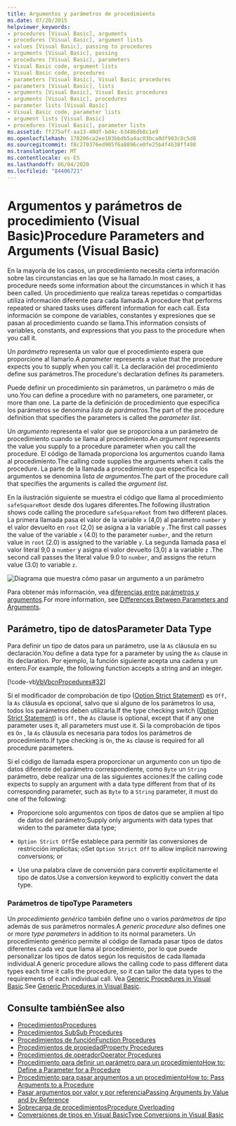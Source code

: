 ```yaml
---
title: Argumentos y parámetros de procedimiento
ms.date: 07/20/2015
helpviewer_keywords:
- procedures [Visual Basic], arguments
- procedures [Visual Basic], argument lists
- values [Visual Basic], passing to procedures
- arguments [Visual Basic], passing
- procedures [Visual Basic], parameters
- Visual Basic code, argument lists
- Visual Basic code, procedures
- parameters [Visual Basic], Visual Basic procedures
- parameters [Visual Basic], lists
- arguments [Visual Basic], Visual Basic procedures
- arguments [Visual Basic], procedures
- parameter lists [Visual Basic]
- Visual Basic code, parameter lists
- argument lists [Visual Basic]
- procedures [Visual Basic], parameter lists
ms.assetid: ff275aff-aa13-40df-bd4c-63486db8c1e9
ms.openlocfilehash: 178206ca2ee103bbdb5a4ac03bca0df903c8c5d8
ms.sourcegitcommit: f8c270376ed905f6a8896ce0fe25b4f4b38ff498
ms.translationtype: MT
ms.contentlocale: es-ES
ms.lasthandoff: 06/04/2020
ms.locfileid: "84406721"
---
```

# <a name="procedure-parameters-and-arguments-visual-basic"></a><span data-ttu-id="04d4f-102">Argumentos y parámetros de procedimiento (Visual Basic)</span><span class="sxs-lookup"><span data-stu-id="04d4f-102">Procedure Parameters and Arguments (Visual Basic)</span></span>
<span data-ttu-id="04d4f-103">En la mayoría de los casos, un procedimiento necesita cierta información sobre las circunstancias en las que se ha llamado.</span><span class="sxs-lookup"><span data-stu-id="04d4f-103">In most cases, a procedure needs some information about the circumstances in which it has been called.</span></span> <span data-ttu-id="04d4f-104">Un procedimiento que realiza tareas repetidas o compartidas utiliza información diferente para cada llamada.</span><span class="sxs-lookup"><span data-stu-id="04d4f-104">A procedure that performs repeated or shared tasks uses different information for each call.</span></span> <span data-ttu-id="04d4f-105">Esta información se compone de variables, constantes y expresiones que se pasan al procedimiento cuando se llama.</span><span class="sxs-lookup"><span data-stu-id="04d4f-105">This information consists of variables, constants, and expressions that you pass to the procedure when you call it.</span></span>  
  
 <span data-ttu-id="04d4f-106">Un *parámetro* representa un valor que el procedimiento espera que proporcione al llamarlo.</span><span class="sxs-lookup"><span data-stu-id="04d4f-106">A *parameter* represents a value that the procedure expects you to supply when you call it.</span></span> <span data-ttu-id="04d4f-107">La declaración del procedimiento define sus parámetros.</span><span class="sxs-lookup"><span data-stu-id="04d4f-107">The procedure's declaration defines its parameters.</span></span>  
  
 <span data-ttu-id="04d4f-108">Puede definir un procedimiento sin parámetros, un parámetro o más de uno.</span><span class="sxs-lookup"><span data-stu-id="04d4f-108">You can define a procedure with no parameters, one parameter, or more than one.</span></span> <span data-ttu-id="04d4f-109">La parte de la definición de procedimiento que especifica los parámetros se denomina *lista de parámetros*.</span><span class="sxs-lookup"><span data-stu-id="04d4f-109">The part of the procedure definition that specifies the parameters is called the *parameter list*.</span></span>  
  
 <span data-ttu-id="04d4f-110">Un *argumento* representa el valor que se proporciona a un parámetro de procedimiento cuando se llama al procedimiento.</span><span class="sxs-lookup"><span data-stu-id="04d4f-110">An *argument* represents the value you supply to a procedure parameter when you call the procedure.</span></span> <span data-ttu-id="04d4f-111">El código de llamada proporciona los argumentos cuando llama al procedimiento.</span><span class="sxs-lookup"><span data-stu-id="04d4f-111">The calling code supplies the arguments when it calls the procedure.</span></span> <span data-ttu-id="04d4f-112">La parte de la llamada a procedimiento que especifica los argumentos se denomina *lista de argumentos*.</span><span class="sxs-lookup"><span data-stu-id="04d4f-112">The part of the procedure call that specifies the arguments is called the *argument list*.</span></span>  
  
 <span data-ttu-id="04d4f-113">En la ilustración siguiente se muestra el código que llama al procedimiento `safeSquareRoot` desde dos lugares diferentes.</span><span class="sxs-lookup"><span data-stu-id="04d4f-113">The following illustration shows code calling the procedure `safeSquareRoot` from two different places.</span></span> <span data-ttu-id="04d4f-114">La primera llamada pasa el valor de la variable `x` (4,0) al parámetro `number` y el valor devuelto en `root` (2,0) se asigna a la variable `y` .</span><span class="sxs-lookup"><span data-stu-id="04d4f-114">The first call passes the value of the variable `x` (4.0) to the parameter `number`, and the return value in `root` (2.0) is assigned to the variable `y`.</span></span> <span data-ttu-id="04d4f-115">La segunda llamada pasa el valor literal 9,0 a `number` y asigna el valor devuelto (3,0) a la variable `z` .</span><span class="sxs-lookup"><span data-stu-id="04d4f-115">The second call passes the literal value 9.0 to `number`, and assigns the return value (3.0) to variable `z`.</span></span>  
  
 ![Diagrama que muestra cómo pasar un argumento a un parámetro](./media/procedure-parameters-and-arguments/pass-argument-parameter.gif)  
  
 <span data-ttu-id="04d4f-117">Para obtener más información, vea [diferencias entre parámetros y argumentos](./differences-between-parameters-and-arguments.md).</span><span class="sxs-lookup"><span data-stu-id="04d4f-117">For more information, see [Differences Between Parameters and Arguments](./differences-between-parameters-and-arguments.md).</span></span>  
  
## <a name="parameter-data-type"></a><span data-ttu-id="04d4f-118">Parámetro, tipo de datos</span><span class="sxs-lookup"><span data-stu-id="04d4f-118">Parameter Data Type</span></span>  
 <span data-ttu-id="04d4f-119">Para definir un tipo de datos para un parámetro, use la `As` cláusula en su declaración.</span><span class="sxs-lookup"><span data-stu-id="04d4f-119">You define a data type for a parameter by using the `As` clause in its declaration.</span></span> <span data-ttu-id="04d4f-120">Por ejemplo, la función siguiente acepta una cadena y un entero.</span><span class="sxs-lookup"><span data-stu-id="04d4f-120">For example, the following function accepts a string and an integer.</span></span>  
  
 [!code-vb[VbVbcnProcedures#32](~/samples/snippets/visualbasic/VS_Snippets_VBCSharp/VbVbcnProcedures/VB/Class1.vb#32)]  
  
 <span data-ttu-id="04d4f-121">Si el modificador de comprobación de tipo ([Option Strict Statement](../../../language-reference/statements/option-strict-statement.md)) es `Off,` la `As` cláusula es opcional, salvo que si alguno de los parámetros lo usa, todos los parámetros deben utilizarla.</span><span class="sxs-lookup"><span data-stu-id="04d4f-121">If the type checking switch ([Option Strict Statement](../../../language-reference/statements/option-strict-statement.md)) is `Off,` the `As` clause is optional, except that if any one parameter uses it, all parameters must use it.</span></span> <span data-ttu-id="04d4f-122">Si la comprobación de tipos es `On` , la `As` cláusula es necesaria para todos los parámetros de procedimiento.</span><span class="sxs-lookup"><span data-stu-id="04d4f-122">If type checking is `On`, the `As` clause is required for all procedure parameters.</span></span>  
  
 <span data-ttu-id="04d4f-123">Si el código de llamada espera proporcionar un argumento con un tipo de datos diferente del parámetro correspondiente, como `Byte` un `String` parámetro, debe realizar una de las siguientes acciones:</span><span class="sxs-lookup"><span data-stu-id="04d4f-123">If the calling code expects to supply an argument with a data type different from that of its corresponding parameter, such as `Byte` to a `String` parameter, it must do one of the following:</span></span>  
  
- <span data-ttu-id="04d4f-124">Proporcione solo argumentos con tipos de datos que se amplíen al tipo de datos del parámetro;</span><span class="sxs-lookup"><span data-stu-id="04d4f-124">Supply only arguments with data types that widen to the parameter data type;</span></span>  
  
- <span data-ttu-id="04d4f-125">`Option Strict Off`Se establece para permitir las conversiones de restricción implícitas; o</span><span class="sxs-lookup"><span data-stu-id="04d4f-125">Set `Option Strict Off` to allow implicit narrowing conversions; or</span></span>  
  
- <span data-ttu-id="04d4f-126">Use una palabra clave de conversión para convertir explícitamente el tipo de datos.</span><span class="sxs-lookup"><span data-stu-id="04d4f-126">Use a conversion keyword to explicitly convert the data type.</span></span>  
  
### <a name="type-parameters"></a><span data-ttu-id="04d4f-127">Parámetros de tipo</span><span class="sxs-lookup"><span data-stu-id="04d4f-127">Type Parameters</span></span>  
 <span data-ttu-id="04d4f-128">Un *procedimiento genérico* también define uno o varios *parámetros de tipo* además de sus parámetros normales.</span><span class="sxs-lookup"><span data-stu-id="04d4f-128">A *generic procedure* also defines one or more *type parameters* in addition to its normal parameters.</span></span> <span data-ttu-id="04d4f-129">Un procedimiento genérico permite al código de llamada pasar tipos de datos diferentes cada vez que llama al procedimiento, por lo que puede personalizar los tipos de datos según los requisitos de cada llamada individual.</span><span class="sxs-lookup"><span data-stu-id="04d4f-129">A generic procedure allows the calling code to pass different data types each time it calls the procedure, so it can tailor the data types to the requirements of each individual call.</span></span> <span data-ttu-id="04d4f-130">Vea [Generic Procedures in Visual Basic](../data-types/generic-procedures.md).</span><span class="sxs-lookup"><span data-stu-id="04d4f-130">See [Generic Procedures in Visual Basic](../data-types/generic-procedures.md).</span></span>  
  
## <a name="see-also"></a><span data-ttu-id="04d4f-131">Consulte también</span><span class="sxs-lookup"><span data-stu-id="04d4f-131">See also</span></span>

- [<span data-ttu-id="04d4f-132">Procedimientos</span><span class="sxs-lookup"><span data-stu-id="04d4f-132">Procedures</span></span>](./index.md)
- [<span data-ttu-id="04d4f-133">Procedimientos Sub</span><span class="sxs-lookup"><span data-stu-id="04d4f-133">Sub Procedures</span></span>](./sub-procedures.md)
- [<span data-ttu-id="04d4f-134">Procedimientos de función</span><span class="sxs-lookup"><span data-stu-id="04d4f-134">Function Procedures</span></span>](./function-procedures.md)
- [<span data-ttu-id="04d4f-135">Procedimientos de propiedad</span><span class="sxs-lookup"><span data-stu-id="04d4f-135">Property Procedures</span></span>](./property-procedures.md)
- [<span data-ttu-id="04d4f-136">Procedimientos de operador</span><span class="sxs-lookup"><span data-stu-id="04d4f-136">Operator Procedures</span></span>](./operator-procedures.md)
- [<span data-ttu-id="04d4f-137">Procedimiento para definir un parámetro para un procedimiento</span><span class="sxs-lookup"><span data-stu-id="04d4f-137">How to: Define a Parameter for a Procedure</span></span>](./how-to-define-a-parameter-for-a-procedure.md)
- [<span data-ttu-id="04d4f-138">Procedimiento para pasar argumentos a un procedimiento</span><span class="sxs-lookup"><span data-stu-id="04d4f-138">How to: Pass Arguments to a Procedure</span></span>](./how-to-pass-arguments-to-a-procedure.md)
- [<span data-ttu-id="04d4f-139">Pasar argumentos por valor y por referencia</span><span class="sxs-lookup"><span data-stu-id="04d4f-139">Passing Arguments by Value and by Reference</span></span>](./passing-arguments-by-value-and-by-reference.md)
- [<span data-ttu-id="04d4f-140">Sobrecarga de procedimientos</span><span class="sxs-lookup"><span data-stu-id="04d4f-140">Procedure Overloading</span></span>](./procedure-overloading.md)
- [<span data-ttu-id="04d4f-141">Conversiones de tipos en Visual Basic</span><span class="sxs-lookup"><span data-stu-id="04d4f-141">Type Conversions in Visual Basic</span></span>](../data-types/type-conversions.md)
